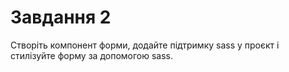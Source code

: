 # Завдання 2
Створіть компонент форми, додайте підтримку sass у проєкт і стилізуйте форму за допомогою sass.